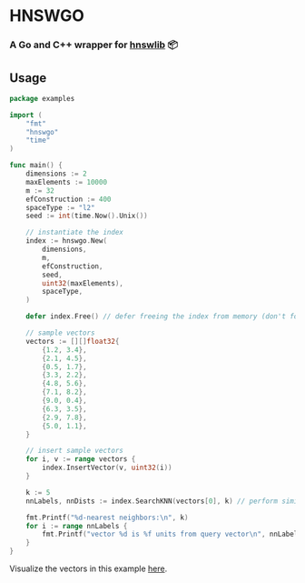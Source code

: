 # HNSWGO

### A Go and C++ wrapper for [hnswlib](https://github.com/nmslib/hnswlib) 📦 

## Usage

```go
package examples

import (
	"fmt"
	"hnswgo"
	"time"
)

func main() {
	dimensions := 2
	maxElements := 10000
	m := 32
	efConstruction := 400
	spaceType := "l2"
	seed := int(time.Now().Unix())

	// instantiate the index
	index := hnswgo.New(
		dimensions,
		m,
		efConstruction,
		seed,
		uint32(maxElements),
		spaceType,
	)

	defer index.Free() // defer freeing the index from memory (don't forget in order ot prevent memory leaks)

	// sample vectors
	vectors := [][]float32{
		{1.2, 3.4},
		{2.1, 4.5},
		{0.5, 1.7},
		{3.3, 2.2},
		{4.8, 5.6},
		{7.1, 8.2},
		{9.0, 0.4},
		{6.3, 3.5},
		{2.9, 7.8},
		{5.0, 1.1},
	}

 	// insert sample vectors
	for i, v := range vectors {
		index.InsertVector(v, uint32(i))
	}

	k := 5
	nnLabels, nnDists := index.SearchKNN(vectors[0], k) // perform similarity search where the first of our sample vectors is the query vector

	fmt.Printf("%d-nearest neighbors:\n", k)
	for i := range nnLabels {
		fmt.Printf("vector %d is %f units from query vector\n", nnLabels[i], nnDists[i])
	}
}
```

Visualize the vectors in this example [here](https://www.desmos.com/calculator/n47sh892rk).